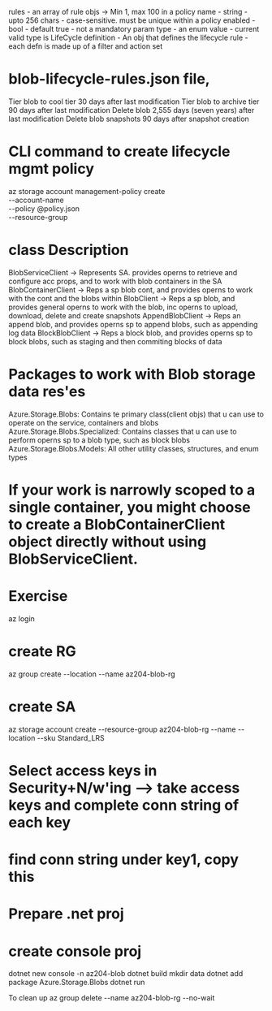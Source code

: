 rules - an array of rule objs -> Min 1, max 100 in a policy
name - string - upto 256 chars - case-sensitive. must be unique within a policy
enabled - bool - default true - not a mandatory param
type - an enum value - current valid type is LifeCycle 
definition - An obj that defines the lifecycle rule - each defn is made up of a filter and action set

# blob-lifecycle-rules.json file,
Tier blob to cool tier 30 days after last modification
Tier blob to archive tier 90 days after last modification
Delete blob 2,555 days (seven years) after last modification
Delete blob snapshots 90 days after snapshot creation

# CLI command to create lifecycle mgmt policy 
az storage account management-policy create \
    --account-name <storage-account> \
    --policy @policy.json \
    --resource-group <resource-group>

# class Description
BlobServiceClient -> Represents SA. provides operns to retrieve and configure acc props, and to work with blob containers in the SA
BlobContainerClient -> Reps a sp blob cont, and provides operns to work with the cont and the blobs within
BlobClient -> Reps a sp blob, and provides general operns to work with the blob, inc operns to upload, download, delete and create snapshots
AppendBlobClient -> Reps an append blob, and provides operns sp to append blobs, such as appending log data
BlockBlobClient -> Reps a block blob, and provides operns sp to block blobs, such as staging and then commiting blocks of data

# Packages to work with Blob storage data res'es
Azure.Storage.Blobs: Contains te primary class(client objs) that u can use to operate on the service, containers and blobs
Azure.Storage.Blobs.Specialized: Contains classes that u can use to perform operns sp to a blob type, such as block blobs
Azure.Storage.Blobs.Models: All other utility classes, structures, and enum types

# If your work is narrowly scoped to a single container, you might choose to create a BlobContainerClient object directly without using BlobServiceClient.

# Exercise
az login
# create RG
az group create --location <myLocation> --name az204-blob-rg
# create SA
az storage account create --resource-group az204-blob-rg --name <myStorageAcct> --location <myLocation> --sku Standard_LRS
# Select access keys in Security+N/w'ing --> take access keys and complete conn string of each key
# find conn string under key1, copy this

# Prepare .net proj
# create console proj
dotnet new console -n az204-blob
dotnet build
mkdir data
dotnet add package Azure.Storage.Blobs
dotnet run

To clean up
az group delete --name az204-blob-rg --no-wait

